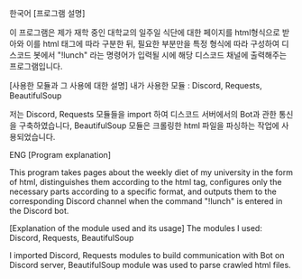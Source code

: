 한국어
[프로그램 설명]

이 프로그램은 제가 재학 중인 대학교의 일주일 식단에 대한 페이지를 html형식으로 받아와 이를 html 태그에 따라 구분한 뒤, 필요한 부분만을 특정 형식에 따라 구성하여 디스코드 봇에서 "!lunch" 라는 명령어가 입력될 시에 해당 디스코드 채널에 출력해주는 프로그램입니다.

[사용한 모듈과 그 사용에 대한 설명]
내가 사용한 모듈 : Discord, Requests, BeautifulSoup

저는 Discord, Requests 모듈들을 import 하여 디스코드 서버에서의 Bot과 관한 통신을 구축하였습니다, BeautifulSoup 모듈은 크롤링한 html 파일을 파싱하는 작업에 사용되었습니다. 

ENG
[Program explanation]

This program takes pages about the weekly diet of my university in the form of html, distinguishes them according to the html tag, configures only the necessary parts according to a specific format, and outputs them to the corresponding Discord channel when the command "!lunch" is entered in the Discord bot.

[Explanation of the module used and its usage]
The modules I used: Discord, Requests, BeautifulSoup

I imported Discord, Requests modules to build communication with Bot on Discord server, BeautifulSoup module was used to parse crawled html files.
